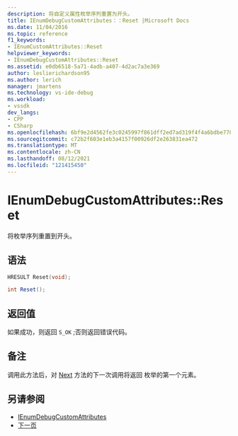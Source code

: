 ```yaml
---
description: 将自定义属性枚举序列重置为开头。
title: IEnumDebugCustomAttributes：：Reset |Microsoft Docs
ms.date: 11/04/2016
ms.topic: reference
f1_keywords:
- IEnumCustomAttributes::Reset
helpviewer_keywords:
- IEnumDebugCustomAttributes::Reset
ms.assetid: e0db6518-5a71-4adb-a407-4d2ac7a3e369
author: leslierichardson95
ms.author: lerich
manager: jmartens
ms.technology: vs-ide-debug
ms.workload:
- vssdk
dev_langs:
- CPP
- CSharp
ms.openlocfilehash: 6bf9e2d4562fe3c0245997f861dff2ed7ad319f4f4a6bdbe778d8d0def3e5f76
ms.sourcegitcommit: c72b2f603e1eb3a4157f00926df2e263831ea472
ms.translationtype: MT
ms.contentlocale: zh-CN
ms.lasthandoff: 08/12/2021
ms.locfileid: "121415450"
---
```

# <a name="ienumdebugcustomattributesreset"></a>IEnumDebugCustomAttributes::Reset
将枚举序列重置到开头。

## <a name="syntax"></a>语法

```cpp
HRESULT Reset(void);
```

```csharp
int Reset();
```

## <a name="return-value"></a>返回值
 如果成功，则返回 `S_OK` ;否则返回错误代码。

## <a name="remarks"></a>备注
 调用此方法后，对 [Next](../../../extensibility/debugger/reference/ienumdebugcustomattributes-next.md) 方法的下一次调用将返回 枚举的第一个元素。

## <a name="see-also"></a>另请参阅
- [IEnumDebugCustomAttributes](../../../extensibility/debugger/reference/ienumdebugcustomattributes.md)
- [下一页](../../../extensibility/debugger/reference/ienumdebugcustomattributes-next.md)
